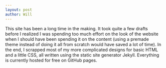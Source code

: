 ```yaml
---
layout: post
author: Will
---
```


This site has been a long time in the making. It took quite a few drafts before I realized I was spending too much effort on the look of the website when I should have been spending it on the content (using a premade theme instead of doing it all from scratch would have saved a lot of time). In the end, I scrapped most of my more complicated designs for basic HTML and a little CSS, all written using the static site generator Jekyll. Everything is currently hosted for free on GitHub pages. 



